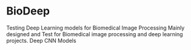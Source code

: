 # BioDeep
Testing Deep Learning models for Biomedical Image Processing
Mainly designed and Test for Biomedical image processing and deep learning projects.
Deep CNN Models
